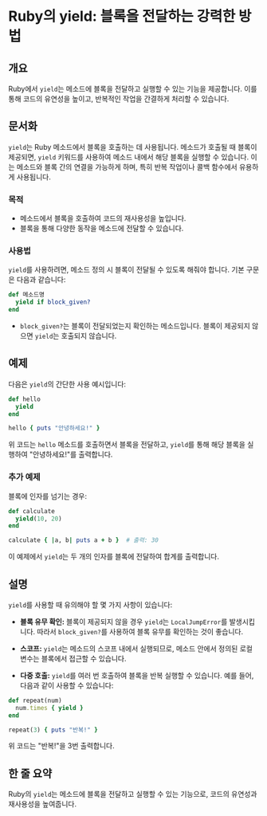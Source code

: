 <!--
Meta Description: # Ruby의 yield: 블록을 전달하는 강력한 방법 ## 개요 Ruby에서 `yield`는 메소드에 블록을 전달하고 실행할 수 있는 기능을 제공합니다. 이를 통해 코드의 유연성을 높이고, 반복적인 작업을 간결하게 처리할 수 있습니다. ## 문서화 `yield`는 R...
Meta Keywords: yield, 블록을, 있습니다, ruby, 블록이
-->

# Ruby의 yield: 블록을 전달하는 강력한 방법

## 개요
Ruby에서 `yield`는 메소드에 블록을 전달하고 실행할 수 있는 기능을 제공합니다. 이를 통해 코드의 유연성을 높이고, 반복적인 작업을 간결하게 처리할 수 있습니다.

## 문서화
`yield`는 Ruby 메소드에서 블록을 호출하는 데 사용됩니다. 메소드가 호출될 때 블록이 제공되면, `yield` 키워드를 사용하여 메소드 내에서 해당 블록을 실행할 수 있습니다. 이는 메소드와 블록 간의 연결을 가능하게 하며, 특히 반복 작업이나 콜백 함수에서 유용하게 사용됩니다.

### 목적
- 메소드에서 블록을 호출하여 코드의 재사용성을 높입니다.
- 블록을 통해 다양한 동작을 메소드에 전달할 수 있습니다.

### 사용법
`yield`를 사용하려면, 메소드 정의 시 블록이 전달될 수 있도록 해줘야 합니다. 기본 구문은 다음과 같습니다:

```ruby
def 메소드명
  yield if block_given?
end
```

- `block_given?`는 블록이 전달되었는지 확인하는 메소드입니다. 블록이 제공되지 않으면 `yield`는 호출되지 않습니다.

## 예제
다음은 `yield`의 간단한 사용 예시입니다:

```ruby
def hello
  yield
end

hello { puts "안녕하세요!" }
```

위 코드는 `hello` 메소드를 호출하면서 블록을 전달하고, `yield`를 통해 해당 블록을 실행하여 "안녕하세요!"를 출력합니다.

### 추가 예제
블록에 인자를 넘기는 경우:

```ruby
def calculate
  yield(10, 20)
end

calculate { |a, b| puts a + b }  # 출력: 30
```

이 예제에서 `yield`는 두 개의 인자를 블록에 전달하여 합계를 출력합니다.

## 설명
`yield`를 사용할 때 유의해야 할 몇 가지 사항이 있습니다:

- **블록 유무 확인:** 블록이 제공되지 않을 경우 `yield`는 `LocalJumpError`를 발생시킵니다. 따라서 `block_given?`를 사용하여 블록 유무를 확인하는 것이 좋습니다.
  
- **스코프:** `yield`는 메소드의 스코프 내에서 실행되므로, 메소드 안에서 정의된 로컬 변수는 블록에서 접근할 수 있습니다.

- **다중 호출:** `yield`를 여러 번 호출하여 블록을 반복 실행할 수 있습니다. 예를 들어, 다음과 같이 사용할 수 있습니다:

```ruby
def repeat(num)
  num.times { yield }
end

repeat(3) { puts "반복!" }
```

위 코드는 "반복!"을 3번 출력합니다.

## 한 줄 요약
Ruby의 `yield`는 메소드에 블록을 전달하고 실행할 수 있는 기능으로, 코드의 유연성과 재사용성을 높여줍니다.
